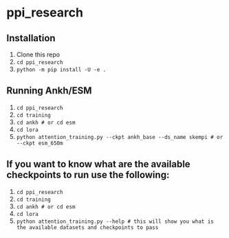 # ppi_research

## Installation

1. Clone this repo
2. `cd ppi_research`
3. `python -m pip install -U -e .`

## Running Ankh/ESM

1. `cd ppi_research`
2. `cd training`
3. `cd ankh # or cd esm`
4. `cd lora`
5. `python attention_training.py --ckpt ankh_base --ds_name skempi # or --ckpt esm_650m`


## If you want to know what are the available checkpoints to run use the following:

1. `cd ppi_research`
2. `cd training`
3. `cd ankh # or cd esm`
4. `cd lora`
5. `python attention_training.py --help # this will show you what is the available datasets and checkpoints to pass`
